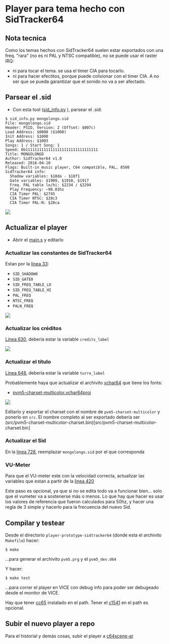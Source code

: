 # Player para tema hecho con SidTracker64

## Nota tecnica

Como los temas hechos con SidTracker64 suelen estar exportados con una freq. "rara"
(no es ni PAL y NTSC compatible), no se puede usar el raster IRQ:

* ni para tocar el tema. se usa el timer CIA para tocarlo.
* ni para hacer efectitos, porque puede colisionar con el timer CIA. A no ser que se pueda garantizar que el sonido no va a ser afectado.


## Parsear el .sid

* Con esta tool ([sid_info.py](https://github.com/ricardoquesada/c64-misc/blob/master/tools/sid_info.py) ), parsear el .sid:

```
$ sid_info.py mongolongo.sid
File: mongolongo.sid
Header: PSID, Version: 2 (Offset: $007c)
Load Address: $0000 ($1000)
Init Address: $1000
Play Address: $1003
Songs: 1 / Start Song: 1
Speed: 0b11111111111111111111111111111111
Title: MONGOLONGO
Author: SidTracker64 v1.0
Released: 2016-04-10
Flags: Built-in music player, C64 compatible, PAL, 8580
SidTracker64 info:
  Shadow variables: $18da - $18f1
  Gate variables: $1909, $1910, $1917
  Freq. PAL table lo/hi: $2234 / $2294
  Play Frequency: ~98.01hz
  CIA Timer PAL: $2745
  CIA Timer NTSC: $28c3
  CIA Timer PAL-N: $28ca
```

![](https://lh3.googleusercontent.com/-FW27-CTV2n0/V0w2K10HCjI/AAAAAAABeJY/lbE9HXjOHIQIJGTgBHYsCMbMKBuS7rYJwCCo/s640/Screen%2BShot%2B2016-05-30%2Bat%2B9.35.19%2BAM.png)

## Actualizar el player

* Abrir el [main.s](src/main.s) y editarlo

### Actualizar las constantes de SidTracker64

Estan por la [linea 33](https://github.com/c64scene-ar/sid-player/blob/master/player-prototype-sidtracker64/src/main.s#L33):

* `SID_SHADOW0`
* `SID_GATE0`
* `SID_FREQ_TABLE_LO`
* `SID_FREQ_TABLE_HI`
* `PAL_FREQ`
* `NTSC_FREQ`
* `PALN_FREQ`

![](https://lh3.googleusercontent.com/-uBnxrPf4FOY/V0w2Lh4OH1I/AAAAAAABeJw/xZUzkLeW9T4IIkRxf23BxTUIpolpKmOYQCCo/s640/Screen%2BShot%2B2016-05-30%2Bat%2B9.39.49%2BAM.png)


### Actualizar los créditos

[Linea 630](https://github.com/c64scene-ar/sid-player/blob/master/player-prototype-sidtracker64/src/main.s#L630), debería estar la variable `credits_label`

![](https://lh3.googleusercontent.com/-pbAigkANIv0/V0w2LcVcR6I/AAAAAAABeJk/QtuuSWT4T9o80MSvdTuPHFm3v2lCCDXdACCo/s640/Screen%2BShot%2B2016-05-30%2Bat%2B9.36.53%2BAM.png)

### Actualizar el título

[Linea 648](https://github.com/c64scene-ar/sid-player/blob/master/player-prototype-sidtracker64/src/main.s#L648), debería estar la variable `turro_label`

Probablemente haya que actualizar el archivito [vchar64](https://github.com/ricardoquesada/vchar64) que tiene los fonts:

* [pvm5-charset-multicolor.vchar64proj](external_res/pvm5-charset-multicolor.vchar64proj)

![](https://lh3.googleusercontent.com/-aAAK1VWePBE/V0w2K4cWt1I/AAAAAAABeJc/M6PV5QmIX8okhXkTK03o0h00leUnwcncQCCo/s640/Screen%2BShot%2B2016-05-30%2Bat%2B9.36.05%2BAM.png)

Editarlo y exportar el charset con el nombre de `pvm5-charset-multicolor` y ponerlo en `src`.
El nombre completo al ser exportado debería ser (src/pvm5-charset-multicolor-charset.bin)[src/pvm5-charset-multicolor-charset.bin]

### Actualizar el Sid

En la [linea 728](https://github.com/c64scene-ar/sid-player/blob/master/player-prototype-sidtracker64/src/main.s#L728), reemplazar `mongolongo.sid` por el que corresponda


### VU-Meter

Para que el VU-meter este con la velocidad correcta, actualizar las variables que estan a partir de la [linea 420](https://github.com/c64scene-ar/sid-player/blob/master/player-prototype-sidtracker64/src/main.s#L420)

Este paso es opcional, ya que si no se edita todo va a funcionar bien... solo que el vumeter va a sostenerse más o menos.
Lo que hay que hacer es usar los valores de referencia que fueron calculados para 50hz, y hacer una regla de 3 simple y hacerlo para la frecuencia del nuevo Sid.

## Compilar y testear

Desde el directorio `player-prototype-sidtracker64` (donde esta el archivito `Makefile`) hacer:

```
$ make
```
...para generar el archivito `pvm5.prg` y el `pvm5_dev.d64`

Y hacer:

```
$ make test
```
...para correr el player en VICE con debug info para poder ser debugeado desde el monitor de VICE.

Hay que tener [cc65](http://cc65.github.io/cc65/) instalado en el path. Tener el [c1541](http://vice-emu.sourceforge.net/) en el path es opcional.

## Subir el nuevo player a repo

Para el historial y demás cosas, subir el player a [c64scene-ar](https://github.com/c64scene-ar/sid-player)
